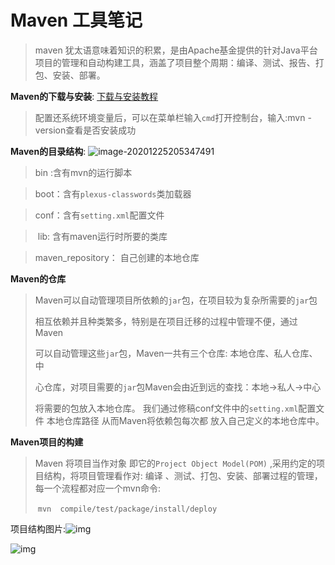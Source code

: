 # Maven 工具笔记

> maven 犹太语意味着知识的积累，是由Apache基金提供的针对Java平台项目的管理和自动构建工具，涵盖了项目整个周期：编译、测试、报告、打包、安装、部署。



<strong>Maven的下载与安装</strong>:  <a href='https://blog.csdn.net/c_staunch/article/details/100981699?utm_medium=distribute.pc_relevant_t0.none-task-blog-BlogCommendFromMachineLearnPai2-1.control&depth_1-utm_source=distribute.pc_relevant_t0.none-task-blog-BlogCommendFromMachineLearnPai2-1.control'>下载与安装教程</a>

> 配置还系统环境变量后，可以在菜单栏输入`cmd`打开控制台，输入:mvn -version查看是否安装成功



<strong>Maven的目录结构</strong>: ![image-20201225205347491](C:\Users\Sky\AppData\Roaming\Typora\typora-user-images\image-20201225205347491.png)

> bin :含有mvn的运行脚本 

> boot：含有`plexus-classwords`类加载器

> conf：含有`setting.xml`配置文件 

> ​    lib:   含有maven运行时所要的类库

>   maven_repository： 自己创建的本地仓库



<strong>Maven的仓库</strong>

> Maven可以自动管理项目所依赖的`jar`包，在项目较为复杂所需要的`jar`包
>
> 相互依赖并且种类繁多，特别是在项目迁移的过程中管理不便，通过Maven
>
> 可以自动管理这些`jar`包，Maven一共有三个仓库: 本地仓库、私人仓库、中
>
> 心仓库，对项目需要的`jar`包Maven会由近到远的查找：本地->私人->中心
>
> 将需要的包放入本地仓库。 我们通过修稿conf文件中的`setting.xml`配置文件
<localRepository> 本地仓库路径</localRepository> 从而Maven将依赖包每次都
放入自己定义的本地仓库中。



<strong>Maven项目的构建</strong>

> Maven 将项目当作对象 即它的`Project Object Model(POM)` ,采用约定的项目结构，将项目管理看作对: 编译 、测试、打包、安装、部署过程的管理，每一个流程都对应一个mvn命令:
>
> ​                   `mvn  compile/test/package/install/deploy`

项目结构图片:![img](https://pic1.zhimg.com/80/v2-da676cbc15c143dc74ad7de935a3a464_720w.jpg)

![img](https://pic3.zhimg.com/80/v2-1ed8d84dd892e57681c31bd17e4e46e6_720w.jpg)

